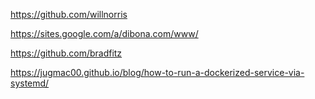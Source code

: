 https://github.com/willnorris

https://sites.google.com/a/dibona.com/www/

https://github.com/bradfitz

https://jugmac00.github.io/blog/how-to-run-a-dockerized-service-via-systemd/
